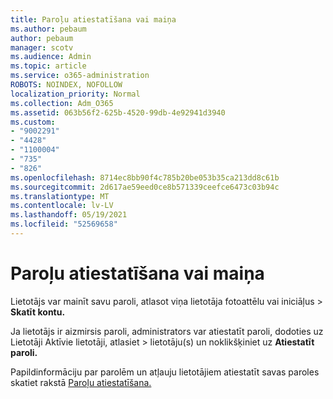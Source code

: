 ```yaml
---
title: Paroļu atiestatīšana vai maiņa
ms.author: pebaum
author: pebaum
manager: scotv
ms.audience: Admin
ms.topic: article
ms.service: o365-administration
ROBOTS: NOINDEX, NOFOLLOW
localization_priority: Normal
ms.collection: Adm_O365
ms.assetid: 063b56f2-625b-4520-99db-4e92941d3940
ms.custom:
- "9002291"
- "4428"
- "1100004"
- "735"
- "826"
ms.openlocfilehash: 8714ec8bb90f4c785b20be053b35ca213dd8c61b
ms.sourcegitcommit: 2d617ae59eed0ce8b571339ceefce6473c03b94c
ms.translationtype: MT
ms.contentlocale: lv-LV
ms.lasthandoff: 05/19/2021
ms.locfileid: "52569658"
---
```

# <a name="reset-or-change-passwords"></a>Paroļu atiestatīšana vai maiņa

Lietotājs var mainīt savu paroli, atlasot viņa lietotāja fotoattēlu vai iniciāļus > **Skatīt kontu.**
  
Ja lietotājs ir aizmirsis paroli, administrators var atiestatīt paroli, dodoties uz Lietotāji Aktīvie lietotāji, atlasiet  >  [](https://portal.office.com/adminportal/home#/users)lietotāju(s) un noklikšķiniet uz **Atiestatīt paroli.**
  
Papildinformāciju par parolēm un atļauju lietotājiem atiestatīt savas paroles skatiet rakstā [Paroļu atiestatīšana.](/microsoft-365/admin/add-users/reset-passwords)
